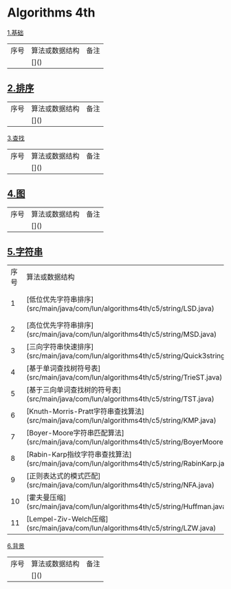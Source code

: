
# Algorithms 4th #

[1.基础](src/main/java/com/lun/algorithms4th/c1/fundamental)

<table>

<tr>
<td>序号</td>
<td>算法或数据结构</td>
<td>备注</td>
</tr>

<tr>
<td></td>
<td>[]()</td>
<td></td>
</tr>

</table>

## [2.排序](src/main/java/com/lun/algorithms4th/c2/sorting) ##

<table>

<tr>
<td>序号</td>
<td>算法或数据结构</td>
<td>备注</td>
</tr>

<tr>
<td></td>
<td>[]()</td>
<td></td>
</tr>

</table>

[3.查找](src/main/java/com/lun/algorithms4th/c3/searching)

<table>

<tr>
<td>序号</td>
<td>算法或数据结构</td>
<td>备注</td>
</tr>

<tr>
<td></td>
<td>[]()</td>
<td></td>
</tr>

</table>

## [4.图](src/main/java/com/lun/algorithms4th/c4/graph) ##

<table>

<tr>
<td>序号</td>
<td>算法或数据结构</td>
<td>备注</td>
</tr>

<tr>
<td></td>
<td>[]()</td>
<td></td>
</tr>

</table>

## [5.字符串](src/main/java/com/lun/algorithms4th/c5/string) ##

<table>

<tr>
<td>序号</td>
<td>算法或数据结构</td>
<td>备注</td>
</tr>

<tr>
<td>1</td>
<td>[低位优先字符串排序](src/main/java/com/lun/algorithms4th/c5/string/LSD.java)</td>
<td>[Link](src/main/java/com/lun/algorithms4th/c5/string/README.md#低位优先的字符串排序)</td>
</tr>

<tr>
<td>2</td>
<td>[高位优先字符串排序](src/main/java/com/lun/algorithms4th/c5/string/MSD.java)</td>
<td></td>
</tr>

<tr>
<td>3</td>
<td>[三向字符串快速排序](src/main/java/com/lun/algorithms4th/c5/string/Quick3string.java)</td>
<td></td>
</tr>

<tr>
<td>4</td>
<td>[基于单词查找树符号表](src/main/java/com/lun/algorithms4th/c5/string/TrieST.java)</td>
<td></td>
</tr>

<tr>
<td>5</td>
<td>[基于三向单词查找树的符号表](src/main/java/com/lun/algorithms4th/c5/string/TST.java)</td>
<td></td>
</tr>

<tr>
<td>6</td>
<td>[Knuth-Morris-Pratt字符串查找算法](src/main/java/com/lun/algorithms4th/c5/string/KMP.java)</td>
<td></td>
</tr>

<tr>
<td>7</td>
<td>[Boyer-Moore字符串匹配算法](src/main/java/com/lun/algorithms4th/c5/string/BoyerMoore.java)</td>
<td></td>
</tr>

<tr>
<td>8</td>
<td>[Rabin-Karp指纹字符串查找算法](src/main/java/com/lun/algorithms4th/c5/string/RabinKarp.java)</td>
<td></td>
</tr>

<tr>
<td>9</td>
<td>[正则表达式的模式匹配](src/main/java/com/lun/algorithms4th/c5/string/NFA.java)</td>
<td></td>
</tr>

<tr>
<td>10</td>
<td>[霍夫曼压缩](src/main/java/com/lun/algorithms4th/c5/string/Huffman.java)</td>
<td></td>
</tr>

<tr>
<td>11</td>
<td>[Lempel-Ziv-Welch压缩](src/main/java/com/lun/algorithms4th/c5/string/LZW.java)</td>
<td></td>
</tr>

</table>


[6.背景](src/main/java/com/lun/algorithms4th/c6/context)

<table>

<tr>
<td>序号</td>
<td>算法或数据结构</td>
<td>备注</td>
</tr>

<tr>
<td></td>
<td>[]()</td>
<td></td>
</tr>

</table>
